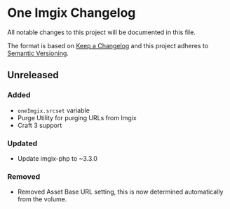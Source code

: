 # One Imgix Changelog

All notable changes to this project will be documented in this file.

The format is based on [Keep a Changelog](http://keepachangelog.com/) and this project adheres to [Semantic Versioning](http://semver.org/).

## Unreleased
### Added
- `oneImgix.srcset` variable
- Purge Utility for purging URLs from Imgix
- Craft 3 support

### Updated
- Update imgix-php to ~3.3.0

### Removed
- Removed Asset Base URL setting, this is now determined automatically from the volume.

